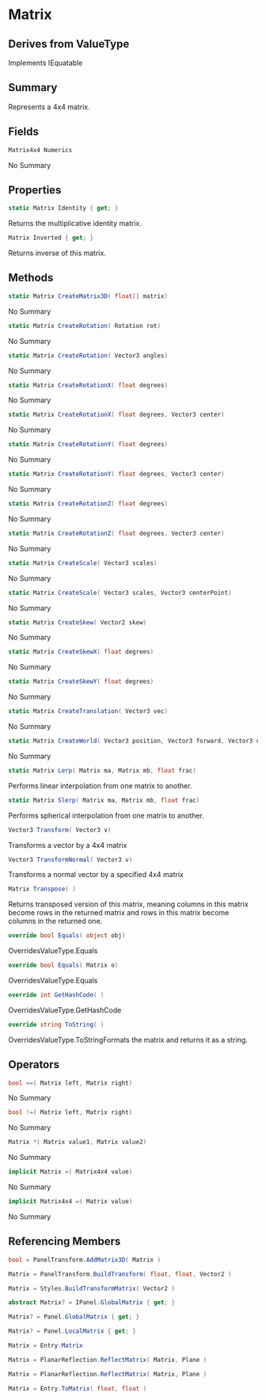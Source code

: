 # Matrix

## Derives from ValueType
Implements IEquatable<Matrix>

## Summary

Represents a 4x4 matrix.
## Fields

```c#
Matrix4x4 Numerics
```
No Summary
## Properties

```c#
static Matrix Identity { get; } 
```
Returns the multiplicative identity matrix.
```c#
Matrix Inverted { get; } 
```
Returns inverse of this matrix.
## Methods

```c#
static Matrix CreateMatrix3D( float[] matrix) 
```
No Summary
```c#
static Matrix CreateRotation( Rotation rot) 
```
No Summary
```c#
static Matrix CreateRotation( Vector3 angles) 
```
No Summary
```c#
static Matrix CreateRotationX( float degrees) 
```
No Summary
```c#
static Matrix CreateRotationX( float degrees, Vector3 center) 
```
No Summary
```c#
static Matrix CreateRotationY( float degrees) 
```
No Summary
```c#
static Matrix CreateRotationY( float degrees, Vector3 center) 
```
No Summary
```c#
static Matrix CreateRotationZ( float degrees) 
```
No Summary
```c#
static Matrix CreateRotationZ( float degrees, Vector3 center) 
```
No Summary
```c#
static Matrix CreateScale( Vector3 scales) 
```
No Summary
```c#
static Matrix CreateScale( Vector3 scales, Vector3 centerPoint) 
```
No Summary
```c#
static Matrix CreateSkew( Vector2 skew) 
```
No Summary
```c#
static Matrix CreateSkewX( float degrees) 
```
No Summary
```c#
static Matrix CreateSkewY( float degrees) 
```
No Summary
```c#
static Matrix CreateTranslation( Vector3 vec) 
```
No Summary
```c#
static Matrix CreateWorld( Vector3 position, Vector3 forward, Vector3 up) 
```
No Summary
```c#
static Matrix Lerp( Matrix ma, Matrix mb, float frac) 
```
Performs linear interpolation from one matrix to another.
```c#
static Matrix Slerp( Matrix ma, Matrix mb, float frac) 
```
Performs spherical interpolation from one matrix to another.
```c#
Vector3 Transform( Vector3 v) 
```
Transforms a vector by a 4x4 matrix
```c#
Vector3 TransformNormal( Vector3 v) 
```
Transforms a normal vector by a specified 4x4 matrix
```c#
Matrix Transpose( ) 
```
Returns transposed version of this matrix, meaning columns in this matrix become rows in the returned matrix and rows in this matrix become columns in the returned one.
```c#
override bool Equals( object obj) 
```
OverridesValueType.Equals
```c#
override bool Equals( Matrix o) 
```
OverridesValueType.Equals
```c#
override int GetHashCode( ) 
```
OverridesValueType.GetHashCode
```c#
override string ToString( ) 
```
OverridesValueType.ToStringFormats the matrix and returns it as a string.
## Operators

```c#
bool ==( Matrix left, Matrix right) 
```
No Summary
```c#
bool !=( Matrix left, Matrix right) 
```
No Summary
```c#
Matrix *( Matrix value1, Matrix value2) 
```
No Summary
```c#
implicit Matrix =( Matrix4x4 value) 
```
No Summary
```c#
implicit Matrix4x4 =( Matrix value) 
```
No Summary
## Referencing Members

```c#
bool = PanelTransform.AddMatrix3D( Matrix ) 
```
```c#
Matrix = PanelTransform.BuildTransform( float, float, Vector2 ) 
```
```c#
Matrix = Styles.BuildTransformMatrix( Vector2 ) 
```
```c#
abstract Matrix? = IPanel.GlobalMatrix { get; } 
```
```c#
Matrix? = Panel.GlobalMatrix { get; } 
```
```c#
Matrix? = Panel.LocalMatrix { get; } 
```
```c#
Matrix = Entry.Matrix
```
```c#
Matrix = PlanarReflection.ReflectMatrix( Matrix, Plane ) 
```
```c#
Matrix = PlanarReflection.ReflectMatrix( Matrix, Plane ) 
```
```c#
Matrix = Entry.ToMatrix( float, float ) 
```

